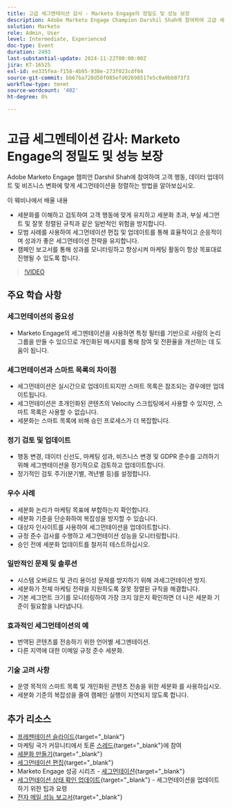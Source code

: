 ```yaml
---
title: 고급 세그멘테이션 감사 - Marketo Engage의 정밀도 및 성능 보장
description: Adobe Marketo Engage Champion Darshil Shah에 참여하여 고급 세분화 감사를 숙지하고, 세분화 전략을 최적화하는 방법을 배우고, 고객 행동에 맞게 조정하고, GDPR 준수를 유지하며, 모범 사례 및 실시간 업데이트를 통해 마케팅 성능을 향상시킵니다.
solution: Marketo
role: Admin, User
level: Intermediate, Experienced
doc-type: Event
duration: 2493
last-substantial-update: 2024-11-22T00:00:00Z
jira: KT-16525
exl-id: ee335fea-f158-4b95-930e-273f023cdf04
source-git-commit: bb67ba728d50f085efd02698517e5c0a9bb073f3
workflow-type: tm+mt
source-wordcount: '402'
ht-degree: 0%

---
```


# 고급 세그멘테이션 감사: Marketo Engage의 정밀도 및 성능 보장

Adobe Marketo Engage 챔피언 Darshil Shah에 참여하여 고객 행동, 데이터 업데이트 및 비즈니스 변화에 맞게 세그먼테이션을 정렬하는 방법을 알아보십시오.

이 웨비나에서 배울 내용

* 세분화를 이해하고 검토하여 고객 행동에 맞게 유지하고 세분화 초과, 부실 세그먼트 및 잘못 정렬된 규칙과 같은 일반적인 위험을 방지합니다.
* 모범 사례를 사용하여 세그먼테이션 편집 및 업데이트를 통해 효율적이고 순응적이며 성과가 좋은 세그먼테이션 전략을 유지합니다.
* 캠페인 보고서를 통해 성과를 모니터링하고 향상시켜 마케팅 활동이 항상 목표대로 진행될 수 있도록 합니다.

>[!VIDEO](https://video.tv.adobe.com/v/3439383/?learn=on&enablevpops)

## 주요 학습 사항

### 세그먼테이션의 중요성

* Marketo Engage의 세그멘테이션을 사용하면 특정 필터를 기반으로 사람의 논리 그룹을 만들 수 있으므로 개인화된 메시지를 통해 참여 및 전환율을 개선하는 데 도움이 됩니다.

### 세그먼테이션과 스마트 목록의 차이점

* 세그먼테이션은 실시간으로 업데이트되지만 스마트 목록은 참조되는 경우에만 업데이트됩니다.
* 세그먼테이션은 초개인화된 콘텐츠의 Velocity 스크립팅에서 사용할 수 있지만, 스마트 목록은 사용할 수 없습니다.
* 세분화는 스마트 목록에 비해 승인 프로세스가 더 복잡합니다.

### 정기 검토 및 업데이트

* 행동 변경, 데이터 신선도, 마케팅 성과, 비즈니스 변경 및 GDPR 준수를 고려하기 위해 세그멘테이션을 정기적으로 검토하고 업데이트합니다.
* 정기적인 검토 주기(분기별, 격년별 등)를 설정합니다.

### 우수 사례

* 세분화 논리가 마케팅 목표에 부합하는지 확인합니다.
* 세분화 기준을 단순화하여 복잡성을 방지할 수 있습니다.
* 대상자 인사이트를 사용하여 세그먼테이션을 업데이트합니다.
* 규정 준수 검사를 수행하고 세그먼테이션 성능을 모니터링합니다.
* 승인 전에 세분화 업데이트를 철저히 테스트하십시오.

### 일반적인 문제 및 솔루션

* 시스템 오버로드 및 관리 용이성 문제를 방지하기 위해 과세그먼테이션 방지.
* 세분화가 전체 마케팅 전략을 지원하도록 잘못 정렬된 규칙을 해결합니다.
* 기본 세그먼트 크기를 모니터링하여 가장 크지 않은지 확인하면 더 나은 세분화 기준이 필요함을 나타냅니다.

### 효과적인 세그먼테이션의 예

* 번역된 콘텐츠를 전송하기 위한 언어별 세그멘테이션.
* 다른 지역에 대한 이메일 규정 준수 세분화.

### 기술 고려 사항

* 운영 목적의 스마트 목록 및 개인화된 콘텐츠 전송을 위한 세분화 를 사용하십시오.
* 세분화 기준의 복잡성을 줄여 캠페인 실행이 지연되지 않도록 합니다.

## 추가 리소스

* [프레젠테이션 슬라이드](https://engage.adobe.com/rs/360-KCI-804/images/AME_Learn%20From%20your%20peers%20Webinar_Advanced%20segmentation%20Audits.pdf?version=0){target="_blank"}
* 마케팅 국가 커뮤니티에서 토론 [스레드](https://nation.marketo.com/t5/product-discussions/register-now-learn-from-your-peers-advanced-segmentation-audits/td-p/353460){target="_blank"}에 참여
* [세분화 만들기](https://experienceleague.adobe.com/en/docs/marketo/using/product-docs/personalization/segmentation-and-snippets/segmentation/create-a-segmentation){target="_blank"}
* [세그먼테이션 편집](https://experienceleague.adobe.com/en/docs/marketo/using/product-docs/personalization/segmentation-and-snippets/segmentation/edit-a-segmentation){target="_blank"}
* Marketo Engage 성공 시리즈 - [세그먼테이션](https://nation.marketo.com/t5/product-blogs/marketo-success-series-segmentation/ba-p/304969){target="_blank"}
* [세그먼테이션 상태 확인 업데이트](https://nation.marketo.com/t5/product-blogs/segmentation-health-check-updates-tips-and-tricks-for-keeping/ba-p/241963){target="_blank"} - 세그먼테이션을 업데이트하기 위한 팁과 요령
* [전자 메일 성능 보고서](https://experienceleague.adobe.com/en/docs/marketo/using/product-docs/email-marketing/email-programs/email-program-data/email-performance-report){target="_blank"}
